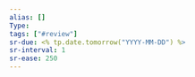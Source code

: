 ```yaml
---
alias: []
Type: 
tags: ["#review"]
sr-due: <% tp.date.tomorrow("YYYY-MM-DD") %>
sr-interval: 1
sr-ease: 250
---
```


